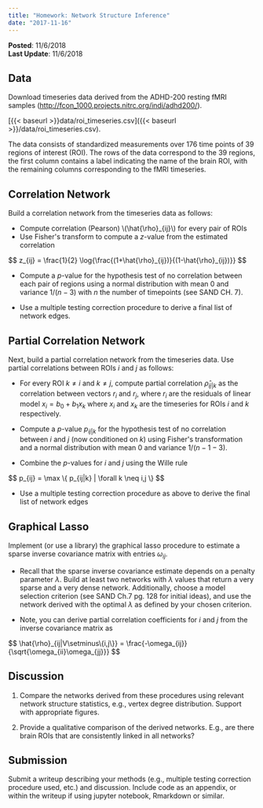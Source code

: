 ```yaml
---
title: "Homework: Network Structure Inference"
date: "2017-11-16"
---
```


**Posted**: 11/6/2018  
**Last Update**: 11/6/2018

## Data

Download timeseries data derived from the ADHD-200 resting fMRI samples (http://fcon_1000.projects.nitrc.org/indi/adhd200/).

[{{< baseurl >}}data/roi_timeseries.csv]({{< baseurl >}}/data/roi_timeseries.csv).

The data consists of standardized measurements over 176 time points of 39 regions of interest (ROI). The rows of the data correspond to the 39 regions, the first column contains a label indicating the name of the brain ROI, with the remaining columns corresponding to the fMRI timeseries.

## Correlation Network

Build a correlation network from the timeseries data as follows:

- Compute correlation (Pearson) \\(\hat{\rho}_{ij}\\) for every pair of ROIs
- Use Fisher's transform to compute a $z$-value from the estimated correlation

<div>
$$
z_{ij} = \frac{1}{2} \log{\frac{(1+\hat{\rho}_{ij})}{(1-\hat{\rho}_{ij})}}
$$
</div>

- Compute a $p$-value for the hypothesis test of no correlation between each pair of regions using a normal distribution with mean 0 and variance $1/(n-3)$ with $n$ the number of timepoints (see SAND CH. 7).

- Use a multiple testing correction procedure to derive a final list of network edges.

## Partial Correlation Network

Next, build a partial correlation network from the timeseries data. Use partial correlations between ROIs $i$ and $j$ as follows:

- For every ROI $k \neq i$ and $k \neq j$, compute partial correlation $\hat{\rho}_{ij|k}$ as the correlation between vectors $r_i$ and $r_j$, where $r_i$ are the residuals of linear model $x_i = b_0 + b_1 x_k$ where $x_i$ and $x_k$ are the timeseries for ROIs $i$ and $k$ respectively.

- Compute a $p$-value $p_{ij|k}$ for the hypothesis test of no correlation between $i$ and $j$ (now conditioned on $k$) using Fisher's transformation and a normal distribution with mean $0$ and variance $1/(n-1-3)$.

- Combine the $p$-values for $i$ and $j$ using the Wille rule

<div>
$$
p_{ij} = \max \{ p_{ij|k} | \forall k \neq i,j \}
$$
</div>

- Use a multiple testing correction procedure as above to derive the final list of network edges

## Graphical Lasso

Implement (or use a library) the graphical lasso procedure to estimate a sparse inverse covariance matrix with entries $\omega_{ij}$. 

- Recall that the sparse inverse covariance estimate depends on a penalty parameter $\lambda$. Build at least two networks with $\lambda$ values that return a very sparse and a very dense network. Additionally, choose a model selection criterion (see SAND Ch.7 pg. 128 for initial ideas), and use the network derived with the optimal $\lambda$ as defined by your chosen criterion.

- Note, you can derive partial correlation coefficients for $i$ and $j$ from the inverse covariance matrix as

<div>
$$
\hat{\rho}_{ij|V\setminus\{i,j\}} = \frac{-\omega_{ij}}{\sqrt{\omega_{ii}\omega_{jj}}}
$$
</div>

## Discussion

1. Compare the networks derived from these procedures using relevant network structure statistics, e.g., vertex degree distribution. Support with appropriate figures.

2. Provide a qualitative comparison of the derived networks. E.g., are there brain ROIs that are consistently linked in all networks?

## Submission

Submit a writeup describing your methods (e.g., multiple testing correction procedure used, etc.) and discussion. Include code as an appendix, or within the writeup if using jupyter notebook, Rmarkdown or similar.



